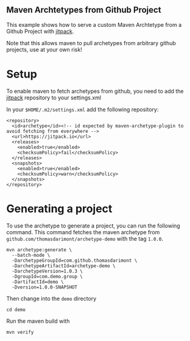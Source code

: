 Maven Archtetypes from Github Project
---

This example shows how to serve a custom Maven Archtetype from a Github Project with [jitpack](https://jitpack.io/).

Note that this allows maven to pull archetypes from arbitrary github projects, use at your own risk!

# Setup

To enable maven to fetch archetypes from github, you need to add the [jitpack](https://jitpack.io/) repository to your settings.xml

In your `$HOME/.m2/settings.xml` add the following repository:
```
<repository>
  <id>archetype</id><!-- id expected by maven-archetype-plugin to avoid fetching from everywhere -->
  <url>https://jitpack.io</url>
  <releases>
    <enabled>true</enabled>
    <checksumPolicy>fail</checksumPolicy>
  </releases>
  <snapshots>
    <enabled>true</enabled>
    <checksumPolicy>warn</checksumPolicy>
  </snapshots>
</repository>
```

# Generating a project

To use the archetype to generate a project, you can run the following command.
This command fetches the maven archetype from `github.com/thomasdarimont/archetype-demo` with the tag `1.0.0`.

```
mvn archetype:generate \
  --batch-mode \
  -DarchetypeGroupId=com.github.thomasdarimont \
  -DarchetypeArtifactId=archetype-demo \
  -DarchetypeVersion=1.0.3 \
  -DgroupId=com.demo.group \
  -DartifactId=demo \
  -Dversion=1.0.0-SNAPSHOT
```

Then change into the `demo` directory
```
cd demo
```

Run the maven build with
```
mvn verify
```
